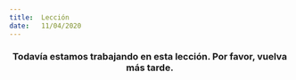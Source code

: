 ```yaml
---
title:  Lección
date:   11/04/2020
---
```


### <center>Todavía estamos trabajando en esta lección. Por favor, vuelva más tarde.</center>
